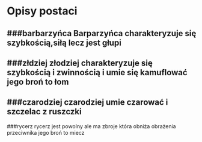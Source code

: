 # **Opisy postaci**
###barbarzyńca 
Barparzyńca charakteryzuje się szybkością,siłą lecz jest głupi
---
###złdziej 
złodziej charakteryzuje się szybkością i zwinnością i umie się kamuflować jego broń to łom 
---
###czarodziej 
czarodziej umie czarować i szczelac z ruszczki
---
###rycerz
rycerz jest powolny ale ma zbroje która obniża obrażenia przeciwnika jego broń to miecz 
